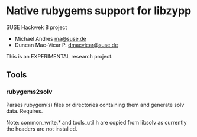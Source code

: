 
# Native rubygems support for libzypp

SUSE Hackwek 8 project

* Michael Andres <ma@suse.de>
* Duncan Mac-Vicar P. <dmacvicar@suse.de>

This is an EXPERIMENTAL research project.

## Tools

### rubygems2solv

Parses rubygem(s) files or directories containing them and generate solv data.
Requires.

Note: common_write.* and tools_util.h are copied from libsolv as currently the
headers are not installed.
